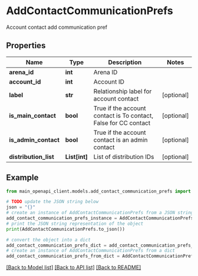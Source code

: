 # AddContactCommunicationPrefs

Account contact add communication pref

## Properties

Name | Type | Description | Notes
------------ | ------------- | ------------- | -------------
**arena_id** | **int** | Arena ID | 
**account_id** | **int** | Account ID | 
**label** | **str** | Relationship label for account contact | [optional] 
**is_main_contact** | **bool** | True if the account contact is To contact, False for CC contact | [optional] 
**is_admin_contact** | **bool** | True if the account contact is an admin contact | [optional] 
**distribution_list** | **List[int]** | List of distribution IDs | [optional] 

## Example

```python
from main_openapi_client.models.add_contact_communication_prefs import AddContactCommunicationPrefs

# TODO update the JSON string below
json = "{}"
# create an instance of AddContactCommunicationPrefs from a JSON string
add_contact_communication_prefs_instance = AddContactCommunicationPrefs.from_json(json)
# print the JSON string representation of the object
print(AddContactCommunicationPrefs.to_json())

# convert the object into a dict
add_contact_communication_prefs_dict = add_contact_communication_prefs_instance.to_dict()
# create an instance of AddContactCommunicationPrefs from a dict
add_contact_communication_prefs_from_dict = AddContactCommunicationPrefs.from_dict(add_contact_communication_prefs_dict)
```
[[Back to Model list]](../README.md#documentation-for-models) [[Back to API list]](../README.md#documentation-for-api-endpoints) [[Back to README]](../README.md)


